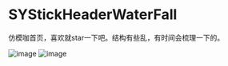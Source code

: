 # SYStickHeaderWaterFall
仿模咖首页，喜欢就star一下吧。结构有些乱，有时间会梳理一下的。

![image](https://github.com/zhangsuya/SYStickHeaderWaterFall/blob/master/SYStickHeaderWaterFall/1.gif)
![image](https://github.com/zhangsuya/SYStickHeaderWaterFall/blob/master/SYStickHeaderWaterFall/3.gif)

